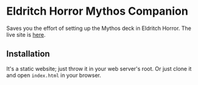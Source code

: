 # Eldritch Horror Mythos Companion #

Saves you the effort of setting up the Mythos deck in Eldritch Horror. The live
site is [here]([https://ninjag2000.github.io/Eldritch/]).

## Installation ##

It's a static website; just throw it in your web server's root. Or just clone it
and open `index.html` in your browser.
